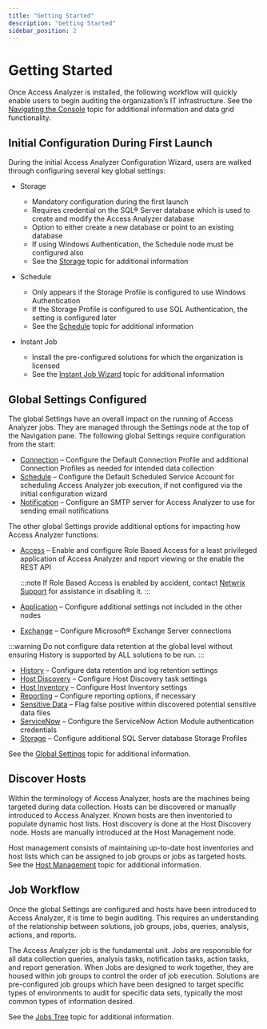 ```yaml
---
title: "Getting Started"
description: "Getting Started"
sidebar_position: 2
---
```


# Getting Started

Once Access Analyzer is installed, the following workflow will quickly enable users to begin
auditing the organization’s IT infrastructure. See the
[Navigating the Console](/docs/accessanalyzer/12.0/admin/navigate/overview.md) topic for additional information and data grid
functionality.

## Initial Configuration During First Launch

During the initial Access Analyzer Configuration Wizard, users are walked through configuring
several key global settings:

- Storage

    - Mandatory configuration during the first launch
    - Requires credential on the SQL® Server database which is used to create and modify the Access
      Analyzer database
    - Option to either create a new database or point to an existing database
    - If using Windows Authentication, the Schedule node must be configured also
    - See the [Storage](/docs/accessanalyzer/12.0/admin/settings/storage/overview.md) topic for additional information

- Schedule

    - Only appears if the Storage Profile is configured to use Windows Authentication
    - If the Storage Profile is configured to use SQL Authentication, the setting is configured
      later
    - See the [Schedule](/docs/accessanalyzer/12.0/admin/settings/schedule.md) topic for additional information

- Instant Job

    - Install the pre-configured solutions for which the organization is licensed
    - See the [Instant Job Wizard](/docs/accessanalyzer/12.0/admin/jobs/instantjobs/overview.md) topic for additional
      information

## Global Settings Configured

The global Settings have an overall impact on the running of Access Analyzer jobs. They are managed
through the Settings node at the top of the Navigation pane. The following global Settings require
configuration from the start:

- [Connection](/docs/accessanalyzer/12.0/admin/settings/connection/overview.md) – Configure the Default Connection Profile and
  additional Connection Profiles as needed for intended data collection
- [Schedule](/docs/accessanalyzer/12.0/admin/settings/schedule.md) – Configure the Default Scheduled Service Account for
  scheduling Access Analyzer job execution, if not configured via the initial configuration wizard
- [Notification](/docs/accessanalyzer/12.0/admin/settings/notification.md) – Configure an SMTP server for Access Analyzer to
  use for sending email notifications

The other global Settings provide additional options for impacting how Access Analyzer functions:

- [Access](/docs/accessanalyzer/12.0/admin/settings/access/overview.md) – Enable and configure Role Based Access for a least
  privileged application of Access Analyzer and report viewing or the enable the REST API

    :::note
    If Role Based Access is enabled by accident, contact
    [Netwrix Support](https://www.netwrix.com/support.html) for assistance in disabling it.
    :::


- [Application](/docs/accessanalyzer/12.0/admin/settings/application/overview.md) – Configure additional settings not included
  in the other nodes
- [Exchange](/docs/accessanalyzer/12.0/admin/settings/exchange.md) – Configure Microsoft® Exchange Server connections

:::warning
Do not configure data retention at the global level without ensuring History is
supported by ALL solutions to be run.
:::


- [History](/docs/accessanalyzer/12.0/admin/settings/history.md) – Configure data retention and log retention settings
- [Host Discovery](/docs/accessanalyzer/12.0/admin/settings/hostdiscovery.md) – Configure Host Discovery task settings
- [Host Inventory](/docs/accessanalyzer/12.0/admin/settings/hostinventory.md) – Configure Host Inventory settings
- [Reporting](/docs/accessanalyzer/12.0/admin/settings/reporting.md) – Configure reporting options, if necessary
- [Sensitive Data](/docs/accessanalyzer/12.0/admin/settings/sensitivedata/overview.md) – Flag false positive within discovered
  potential sensitive data files
- [ServiceNow](/docs/accessanalyzer/12.0/admin/settings/servicenow.md) – Configure the ServiceNow Action Module authentication
  credentials
- [Storage](/docs/accessanalyzer/12.0/admin/settings/storage/overview.md) – Configure additional SQL Server database Storage
  Profiles

See the [Global Settings](/docs/accessanalyzer/12.0/admin/settings/overview.md) topic for additional information.

## Discover Hosts

Within the terminology of Access Analyzer, hosts are the machines being targeted during data
collection. Hosts can be discovered or manually introduced to Access Analyzer. Known hosts are then
inventoried to populate dynamic host lists. Host discovery is done at the Host Discovery  node.
Hosts are manually introduced at the Host Management node.

Host management consists of maintaining up-to-date host inventories and host lists which can be
assigned to job groups or jobs as targeted hosts. See the
[Host Management](/docs/accessanalyzer/12.0/admin/hostmanagement/overview.md) topic for additional information.

## Job Workflow

Once the global Settings are configured and hosts have been introduced to Access Analyzer, it is
time to begin auditing. This requires an understanding of the relationship between solutions, job
groups, jobs, queries, analysis, actions, and reports.

The Access Analyzer job is the fundamental unit. Jobs are responsible for all data collection
queries, analysis tasks, notification tasks, action tasks, and report generation. When Jobs are
designed to work together, they are housed within job groups to control the order of job execution.
Solutions are pre-configured job groups which have been designed to target specific types of
environments to audit for specific data sets, typically the most common types of information
desired.

See the [Jobs Tree](/docs/accessanalyzer/12.0/admin/jobs/overview.md) topic for additional information.
